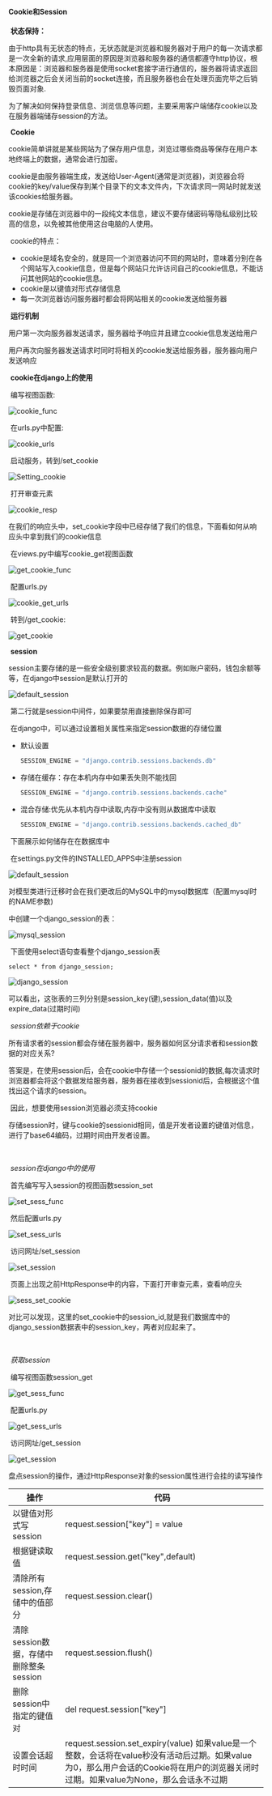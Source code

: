 #### Cookie和Session



​	**状态保持：**

​	由于http具有无状态的特点，无状态就是浏览器和服务器对于用户的每一次请求都是一次全新的请求,应用层面的原因是浏览器和服务器的通信都遵守http协议，根本原因是：浏览器和服务器是使用socket套接字进行通信的，服务器将请求返回给浏览器之后会关闭当前的socket连接，而且服务器也会在处理页面完毕之后销毁页面对象.

​	为了解决如何保持登录信息、浏览信息等问题，主要采用客户端储存cookie以及在服务器端储存session的方法。



​	**Cookie**

​	cookie简单讲就是某些网站为了保存用户信息，浏览过哪些商品等保存在用户本地终端上的数据，通常会进行加密。

​	cookie是由服务器端生成，发送给User-Agent(通常是浏览器)，浏览器会将cookie的key/value保存到某个目录下的文本文件内，下次请求同一网站时就发送该cookies给服务器。

​	cookie是存储在浏览器中的一段纯文本信息，建议不要存储密码等隐私级别比较高的信息，以免被其他使用这台电脑的人使用。

​	cookie的特点：

* cookie是域名安全的，就是同一个浏览器访问不同的网站时，意味着分别在各个网站写入cookie信息，但是每个网站只允许访问自己的cookie信息，不能访问其他网站的cookie信息。
* cookie是以键值对形式存储信息
* 每一次浏览器访问服务器时都会将网站相关的cookie发送给服务器



​	**运行机制**

​	用户第一次向服务器发送请求，服务器给予响应并且建立cookie信息发送给用户

​	用户再次向服务器发送请求时同时将相关的cookie发送给服务器，服务器向用户发送响应



​	**cookie在django上的使用**

​	编写视图函数:

![cookie_func](https://gitee.com/drunkcoderliuhao/my_picbed/raw/master/img/cookie_func.png)

​	在urls.py中配置:

![cookie_urls](https://gitee.com/drunkcoderliuhao/my_picbed/raw/master/img/cookie_urls.png)

​	启动服务，转到/set_cookie

![Setting_cookie](https://gitee.com/drunkcoderliuhao/my_picbed/raw/master/img/Setting_cookie.png)

​	打开审查元素

![cookie_resp](https://gitee.com/drunkcoderliuhao/my_picbed/raw/master/img/cookie_resp.png)

​	在我们的响应头中，set_cookie字段中已经存储了我们的信息，下面看如何从响应头中拿到我们的cookie信息

​	在views.py中编写cookie_get视图函数

![get_cookie_func](https://gitee.com/drunkcoderliuhao/my_picbed/raw/master/img/get_cookie_func.png)

​	配置urls.py

![cookie_get_urls](https://gitee.com/drunkcoderliuhao/my_picbed/raw/master/img/cookie_get_urls.png)

​	转到/get_cookie:

![get_cookie](https://gitee.com/drunkcoderliuhao/my_picbed/raw/master/img/get_cookie.png)

​	**session**

​	session主要存储的是一些安全级别要求较高的数据。例如账户密码，钱包余额等等，在django中session是默认打开的

![default_session](https://gitee.com/drunkcoderliuhao/my_picbed/raw/master/img/default_session.png)

​	第二行就是session中间件，如果要禁用直接删除保存即可

​	在django中，可以通过设置相关属性来指定session数据的存储位置

* 默认设置

  ```python
  SESSION_ENGINE = "django.contrib.sessions.backends.db"
  ```

* 存储在缓存：存在本机内存中如果丢失则不能找回

  ```python
  SESSION_ENGINE = "django.contrib.sessions.backends.cache"
  ```

* 混合存储:优先从本机内存中读取,内存中没有则从数据库中读取

  ```python
  SESSION_ENGINE = "django.contrib.sessions.backends.cached_db"
  ```



​	下面展示如何储存在在数据库中

​		在settings.py文件的INSTALLED_APPS中注册session

![default_session](https://gitee.com/drunkcoderliuhao/my_picbed/raw/master/img/default_session-1625107419588.png)

​	对模型类进行迁移时会在我们更改后的MySQL中的mysql数据库（配置mysql时的NAME参数)

中创建一个django_session的表：

![mysql_session](https://gitee.com/drunkcoderliuhao/my_picbed/raw/master/img/mysql_session.png)

​	下面使用select语句查看整个django_session表

```mysql
select * from django_session;
```

![django_session](https://gitee.com/drunkcoderliuhao/my_picbed/raw/master/img/django_session.png)

​	可以看出，这张表的三列分别是session_key(键),session_data(值)以及expire_data(过期时间)



​	*session依赖于cookie*

​	所有请求者的session都会存储在服务器中，服务器如何区分请求者和session数据的对应关系?

​	答案是，在使用session后，会在cookie中存储一个sessionid的数据,每次请求时浏览器都会将这个数据发给服务器，服务器在接收到sessionid后，会根据这个值找出这个请求的session。

​	因此，想要使用session浏览器必须支持cookie

​	存储session时，键与cookie的sessionid相同，值是开发者设置的键值对信息，进行了base64编码，过期时间由开发者设置。

​	

​	*session在django中的使用*

​	首先编写写入session的视图函数session_set

![set_sess_func](https://gitee.com/drunkcoderliuhao/my_picbed/raw/master/img/set_sess_func.png)

​	然后配置urls.py

![set_sess_urls](https://gitee.com/drunkcoderliuhao/my_picbed/raw/master/img/set_sess_urls.png)

​	访问网址/set_session

![set_session](https://gitee.com/drunkcoderliuhao/my_picbed/raw/master/img/set_session.png)

​	页面上出现之前HttpResponse中的内容，下面打开审查元素，查看响应头

![sess_set_cookie](https://gitee.com/drunkcoderliuhao/my_picbed/raw/master/img/sess_set_cookie.png)

​	对比可以发现，这里的set_cookie中的session_id,就是我们数据库中的django_session数据表中的session_key，两者对应起来了。

​	

​	*获取session*

​	编写视图函数session_get

![get_sess_func](https://gitee.com/drunkcoderliuhao/my_picbed/raw/master/img/get_sess_func.png)

​	配置urls.py

![get_sess_urls](https://gitee.com/drunkcoderliuhao/my_picbed/raw/master/img/get_sess_urls.png)

​	访问网址/get_session

![get_session](https://gitee.com/drunkcoderliuhao/my_picbed/raw/master/img/get_session.png)

​	盘点session的操作，通过HttpResponse对象的session属性进行会挂的读写操作

| 操作                                   | 代码                                                         |
| -------------------------------------- | ------------------------------------------------------------ |
| 以键值对形式写session                  | request.session["key"] = value                               |
| 根据键读取值                           | request.session.get("key",default)                           |
| 清除所有session,存储中的值部分         | request.session.clear()                                      |
| 清除session数据，存储中删除整条session | request.session.flush()                                      |
| 删除session中指定的键值对              | del request.session["key"]                                   |
| 设置会话超时时间                       | request.session.set_expiry(value)  如果value是一个整数，会话将在value秒没有活动后过期。如果value为0，那么用户会话的Cookie将在用户的浏览器关闭时过期。如果value为None，那么会话永不过期 |